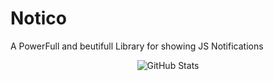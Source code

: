 # Notico
A PowerFull and beutifull Library for showing JS Notifications

<div align=center>
    <img src="https://github-readme-stats.vercel.app/api?username=AsadiAhmad&theme=calm_pink&show_icons=true" alt="GitHub Stats" />
</div>
